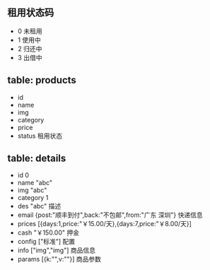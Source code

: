 ## 租用状态码

- 0 未租用
- 1 使用中
- 2 归还中
- 3 出借中

## table: products

- id
- name
- img
- category
- price
- status 租用状态

## table: details
- id 0
- name "abc"
- img "abc"
- category 1
- des "abc" 描述
- email {post:"顺丰到付",back:"不包邮",from:"广东 深圳"} 快递信息
- prices [{days:1,price:"￥15.00/天},{days:7,price:"￥8.00/天}]
- cash "￥150.00" 押金
- config ["标准"] 配置
- info ["img","img"] 商品信息
- params [{k:"",v:""}] 商品参数